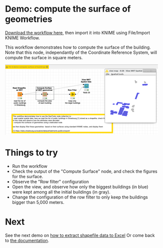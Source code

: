 # Demo: compute the surface of geometries

[Download the workflow here](6_demo_compute_surface_of_buildings.knwf), then import it into KNIME using File/Import KNIME Workflow. 

This workflow demonstrates how to compute the surface of the building.
Note that this node, independantly of the Coordinate Reference System, will compute the surface in square meters.

![Capture](capture.png)

# Things to try

* Run the workflow
* Check the output of the "Compute Surface" node, and check the figures for the surface.
* Observe the "Row filter" configuration 
* Open the view, and observe how only the biggest buildings (in blue) were kept among all the initial buildings (in gray).
* Change the configuration of the row filter to only keep the buildings bigger than 5,000 meters. 

# Next

See the next demo on [how to extract shapefile data to Excel](pages/7_extract_attributes_excel/index.md)
Or come back to [the documentation](../../).